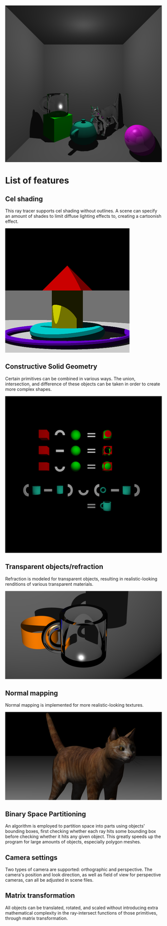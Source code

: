 ![Example image](Scenes/cornell.png)

# List of features

## Cel shading

This ray tracer supports cel shading without outlines. A scene can specify an amount of shades to limit diffuse
lighting effects to, creating a cartoonish effect.

![Cel shading example](Scenes/celshading.png)

## Constructive Solid Geometry

Certain primitives can be combined in various ways. The union, intersection, and difference of these objects can be
taken in order to create more complex shapes.

![CSG example](Scenes/CSG.png)

## Transparent objects/refraction

Refraction is modeled for transparent objects, resulting in realistic-looking renditions of various transparent materials.

![Refraction exmaple](Scenes/CSG-cup.png)

## Normal mapping

Normal mapping is implemented for more realistic-looking textures.

![Normal map example](Scenes/scene05.png)

## Binary Space Partitioning

An algorithm is employed to partition space into parts using objects' bounding boxes, first checking
whether each ray hits some bounding box before checking whether it hits any given object.
This greatly speeds up the program for large amounts of objects, especially polygon meshes.

## Camera settings

Two types of camera are supported: orthographic and perspective. The camera's position and look direction, as well as
field of view for perspective cameras, can all be adjusted in scene files.

## Matrix transformation

All objects can be translated, rotated, and scaled without introducing extra mathematical complexity in the ray-intersect
functions of those primitives, through matrix transformation.